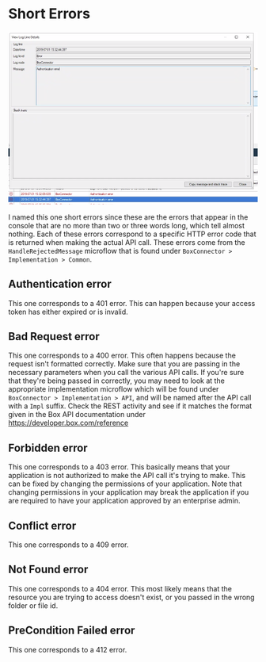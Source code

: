 # Short Errors

![](../res/troubleshooting/authentication-error.png)

I named this one short errors since these are the errors that appear in the console that are no more than two or three words long, which tell almost nothing. Each of these errors correspond to a specific HTTP error code that is returned when making the actual API call. These errors come from the `HandleRejectedMessage` microflow that is found under `BoxConnector > Implementation > Common`.

## Authentication error

This one corresponds to a 401 error. This can happen because your access token has either expired or is invalid.

## Bad Request error

This one corresponds to a 400 error. This often happens because the request isn't formatted correctly. Make sure that you are passing in the necessary parameters when you call the various API calls. If you're sure that they're being passed in correctly, you may need to look at the appropriate implementation microflow which will be found under `BoxConnector > Implementation > API`, and will be named after the API call with a `Impl` suffix. Check the REST activity and see if it matches the format given in the Box API documentation under https://developer.box.com/reference

## Forbidden error

This one corresponds to a 403 error. This basically means that your application is not authorized to make the API call it's trying to make. This can be fixed by changing the permissions of your application. Note that changing permissions in your application may break the application if you are required to have your application approved by an enterprise admin.

## Conflict error

This one corresponds to a 409 error.

## Not Found error

This one corresponds to a 404 error. This most likely means that the resource you are trying to access doesn't exist, or you passed in the wrong folder or file id.

## PreCondition Failed error

This one corresponds to a 412 error.
